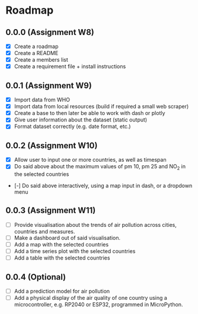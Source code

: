 # Roadmap

## 0.0.0 (Assignment W8)
- [x] Create a roadmap
- [x] Create a README
- [x] Create a members list
- [x] Create a requirement file + install instructions

## 0.0.1 (Assignment W9)
 - [x] Import data from WHO
 - [x] Import data from local resources (build if required a small web scraper) 
 - [x] Create a base to then later be able to work with dash or plotly 
 - [x] Give user information about the dataset (static output)
 - [x] Format dataset correctly (e.g. date format, etc.)

## 0.0.2 (Assignment W10)
 - [x] Allow user to input one or more countries, as well as timespan
 - [x] Do said above  about the maximum values of pm 10, pm 25 and NO<sub>2</sub> in the selected countries
 - [-] Do said above interactively, using a map input in dash, or a dropdown menu

## 0.0.3 (Assignment W11)
- [ ] Provide visualisation about the trends of air pollution across cities, countries and measures. 
- [ ] Make a dashboard out of said visualisation. 
- [ ] Add a map with the selected countries
- [ ] Add a time series plot with the selected countries
- [ ] Add a table with the selected countries

## 0.0.4 (Optional)
- [ ] Add a prediction model for air pollution
- [ ] Add a physical display  of the air quality of one country using a microcontroller, e.g. RP2040 or ESP32, programmed in MicroPython. 
